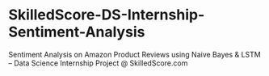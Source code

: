 # SkilledScore-DS-Internship-Sentiment-Analysis
Sentiment Analysis on Amazon Product Reviews using Naive Bayes &amp; LSTM – Data Science Internship Project @ SkilledScore.com
